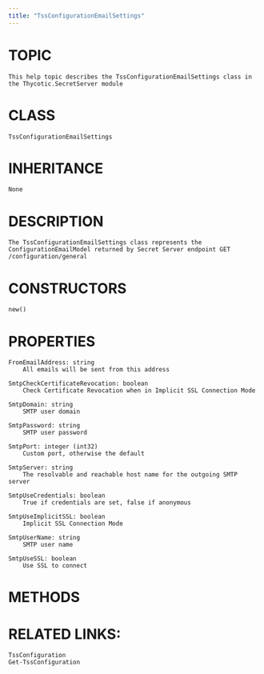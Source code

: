 ```yaml
---
title: "TssConfigurationEmailSettings"
---
```


# TOPIC
    This help topic describes the TssConfigurationEmailSettings class in the Thycotic.SecretServer module

# CLASS
    TssConfigurationEmailSettings

# INHERITANCE
    None

# DESCRIPTION
    The TssConfigurationEmailSettings class represents the ConfigurationEmailModel returned by Secret Server endpoint GET /configuration/general

# CONSTRUCTORS
    new()

# PROPERTIES
    FromEmailAddress: string
        All emails will be sent from this address

    SmtpCheckCertificateRevocation: boolean
        Check Certificate Revocation when in Implicit SSL Connection Mode

    SmtpDomain: string
        SMTP user domain

    SmtpPassword: string
        SMTP user password

    SmtpPort: integer (int32)
        Custom port, otherwise the default

    SmtpServer: string
        The resolvable and reachable host name for the outgoing SMTP server

    SmtpUseCredentials: boolean
        True if credentials are set, false if anonymous

    SmtpUseImplicitSSL: boolean
        Implicit SSL Connection Mode

    SmtpUserName: string
        SMTP user name

    SmtpUseSSL: boolean
        Use SSL to connect

# METHODS

# RELATED LINKS:
    TssConfiguration
    Get-TssConfiguration